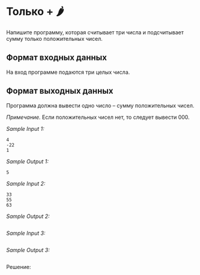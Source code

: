 # Только + 🌶️

Напишите программу, которая считывает три числа и подсчитывает сумму только положительных чисел.

## Формат входных данных
На вход программе подаются три целых числа.

## Формат выходных данных
Программа должна вывести одно число – сумму положительных чисел.

*Примечание.* Если положительных чисел нет, то следует вывести 000.

*Sample Input 1:*
```
4
-22
1
```

*Sample Output 1:*
```
5
```

*Sample Input 2:*
```
33
55
63
```

*Sample Output 2:*
```

```

*Sample Input 3:*
```

```

*Sample Output 3:*
```

```

Решение:
```python

```

